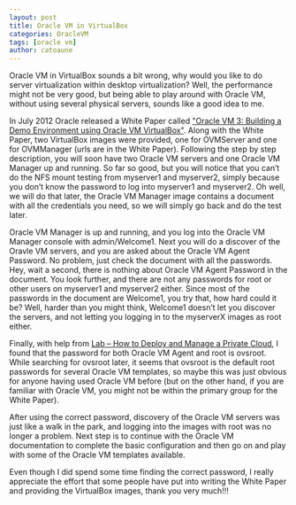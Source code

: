 ```yaml
---
layout: post
title: Oracle VM in VirtualBox
categories: OracleVM
tags: [oracle vm]
author: catoaune
---
```


Oracle VM in VirtualBox sounds a bit wrong, why would you like to do server virtualization within desktop virtualization? Well, the performance might not be very good, but being able to play around with Oracle VM, without using several physical servers, sounds like a good idea to me.

In July 2012 Oracle released a White Paper called ["Oracle VM 3: Building a Demo Environment using Oracle VM VirtualBox"](http://www.oracle.com/technetwork/server-storage/vm/ovm3-demo-vbox-1680215.pdf). Along with the White Paper, two VirtualBox images were provided, one for OVMServer and one for OVMManager (urls are in the White Paper). Following the step by step description, you will soon have two Oracle VM servers and one Oracle VM Manager up and running. So far so good, but you will notice that you can’t do the NFS mount testing from myserver1 and myserver2, simply because you don’t know the password to log into myserver1 and myserver2. Oh well, we will do that later, the Oracle VM Manager image contains a document with all the credentials you need, so we will simply go back and do the test later.

Oracle VM Manager is up and running, and you log into the Oracle VM Manager console with admin/Welcome1. Next you will do a discover of the Oravle VM servers, and you are asked about the Oracle VM Agent Password. No problem, just check the document with all the passwords. Hey, wait a second, there is nothing about Oracle VM Agent Password in the document. You look further, and there are not any passwords for root or other users on myserver1 and myserver2 either. Since most of the passwords in the document are Welcome1, you try that, how hard could it be? Well, harder than you might think, Welcome1 doesn’t let you discover the servers, and not letting you logging in to the myserverX images as root either.

Finally, with help from [Lab – How to Deploy and Manage a Private Cloud](http://www.oracle.com/technetwork/systems/hands-on-labs/lab-privatecloud-ovm-2042254.html), I found that the password for both Oracle VM Agent and root is ovsroot. While searching for ovsroot later, it seems that ovsroot is the default root passwords for several Oracle VM templates, so maybe this was just obvious for anyone having used Oracle VM before (but on the other hand, if you are familiar with Oracle VM, you might not be within the primary group for the White Paper).

After using the correct password, discovery of the Oracle VM servers was just like a walk in the park, and logging into the images with root was no longer a problem. Next step is to continue with the Oracle VM documentation to complete the basic configuration and then go on and play with some of the Oracle VM templates available.

Even though I did spend some time finding the correct password, I really appreciate the effort that some people have put into writing the White Paper and providing the VirtualBox images, thank you very much!!!

